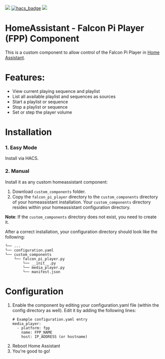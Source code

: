 [![](https://img.shields.io/github/release/koolsb/ha-fpp/all.svg?style=for-the-badge)](https://github.com/koolsb/ha-fpp/releases)
[![hacs_badge](https://img.shields.io/badge/HACS-Custom-orange.svg?style=for-the-badge)](https://github.com/custom-components/hacs)
[![](https://img.shields.io/github/license/koolsb/ha-fpp?style=for-the-badge)](LICENSE)

# HomeAssistant - Falcon Pi Player (FPP) Component

This is a custom component to allow control of the Falcon Pi Player in [Home Assistant](https://home-assistant.io). 

# Features:

* View current playing sequence and playlist
* List all available playlist and sequences as sources
* Start a playlist or sequence
* Stop a playlist or sequence
* Set or step the player volume

# Installation

### 1. Easy Mode

Install via HACS.

### 2. Manual

Install it as any custom homeassistant component:

1. Download `custom_components` folder.
2. Copy the `falcon_pi_player` directory to the `custom_components` directory of your homeassistant installation. Your `custom_components` directory resides within your homeassistant configuration directory.

**Note**: If the `custom_components` directory does not exist, you need to create it.

After a correct installation, your configuration directory should look like the following:

    
    └── ...
    └── configuration.yaml
    └── custom_components
        └── falcon_pi_player.py
            └── __init__.py
            └── media_player.py
            └── manifest.json
    

# Configuration

1. Enable the component by editing your configuration.yaml file (within the config directory as well). Edit it by adding the following lines:
    ```
    # Example configuration.yaml entry
    media_player:
      - platform: fpp
        name: FPP_NAME
        host: IP_ADDRESS (or hostname)

2. Reboot Home Assistant
3. You're good to go!
